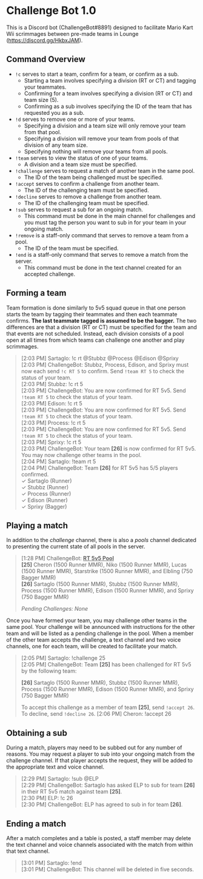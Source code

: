 # Challenge Bot 1.0
This is a Discord bot (ChallengeBot#8891) designed to facilitate Mario Kart Wii
scrimmages between pre-made teams in Lounge (https://discord.gg/HkbxJAM).

## Command Overview
- `!c` serves to start a team, confirm for a team, or confirm as a sub.
  - Starting a team involves specifying a division (RT or CT) and tagging your
  teammates.
  - Confirming for a team involves specifying a division (RT or CT) and team
  size (5).
  - Confirming as a sub involves specifying the ID of the team that has
  requested you as a sub.
- `!d` serves to remove one or more of your teams.
  - Specifying a division and a team size will only remove your team from that
  pool.
  - Specifying a division will remove your team from pools of that division of
  any team size.
  - Specifying nothing will remove your teams from all pools.
- `!team` serves to view the status of one of your teams.
  - A division and a team size must be specified.
- `!challenge` serves to request a match of another team in the same pool.
  - The ID of the team being challenged must be specified.
- `!accept` serves to confirm a challenge from another team.
  - The ID of the challenging team must be specified.
- `!decline` serves to remove a challenge from another team.
  - The ID of the challenging team must be specified.
- `!sub` serves to request a sub for an ongoing match.
  - This command must be done in the main channel for challenges and you must
  tag the person you want to sub in for your team in your ongoing match.
- `!remove` is a staff-only command that serves to remove a team from a pool.
  - The ID of the team must be specified.
- `!end` is a staff-only command that serves to remove a match from the server.
  - This command must be done in the text channel created for an accepted
  challenge.

## Forming a team

Team formation is done similarly to 5v5 squad queue in that one person starts
the team by tagging their teammates and then each teammate confirms. **The last
teammate tagged is assumed to be the bagger.** The two differences are that a
division (RT or CT) must be specified for the team and that events are not
scheduled. Instead, each division consists of a pool open at all times from
which teams can challenge one another and play scrimmages.
>[2:03 PM] Sartaglo: !c rt @Stubbz @Process @Edison @Sprixy  
[2:03 PM] ChallengeBot: Stubbz, Process, Edison, and Sprixy must now each send
`!c RT 5` to confirm. Send `!team RT 5` to check the status of your team.  
[2:03 PM] Stubbz: !c rt 5  
[2:03 PM] ChallengeBot: You are now confirmed for RT 5v5. Send `!team RT 5` to
check the status of your team.  
[2:03 PM] Edison: !c rt 5  
[2:03 PM] ChallengeBot: You are now confirmed for RT 5v5. Send `!team RT 5` to
check the status of your team.  
[2:03 PM] Process: !c rt 5  
[2:03 PM] ChallengeBot: You are now confirmed for RT 5v5. Send `!team RT 5` to
check the status of your team.  
[2:03 PM] Sprixy: !c rt 5  
[2:03 PM] ChallengeBot: Your team **[26]** is now confirmed for RT 5v5. You may
now challenge other teams in the pool.  
[2:04 PM] Sartaglo: !team rt 5  
[2:04 PM] ChallengeBot: Team **[26]** for RT 5v5 has 5/5 players confirmed.  
✓ Sartaglo (Runner)  
✓ Stubbz (Runner)  
✓ Process (Runner)  
✓ Edison (Runner)  
✓ Sprixy (Bagger)

## Playing a match
In addition to the *challenge* channel, there is also a *pools* channel
dedicated to presenting the current state of all pools in the server.
>[1:28 PM] ChallengeBot: <span style="text-decoration: underline">**RT 5v5 Pool**</span>  
**[25]** Cheron (1500 Runner MMR), Niko (1500 Runner MMR), Lucas (1500 Runner
MMR), Starstrike (1500 Runner MMR), and Elbling (750 Bagger MMR)  
**[26]** Sartaglo (1500 Runner MMR), Stubbz (1500 Runner MMR), Process (1500
Runner MMR), Edison (1500 Runner MMR), and Sprixy (750 Bagger MMR)
>
>*Pending Challenges: None*

Once you have formed your team, you may challenge other teams in the same pool.
Your challenge will be announced with instructions for the other team and will
be listed as a pending challenge in the pool. When a member of the other team
accepts the challenge, a text channel and two voice channels, one for each team,
will be created to facilitate your match.
>[2:05 PM] Sartaglo: !challenge 25  
[2:05 PM] ChallengeBot: Team **[25]** has been challenged for RT 5v5 by the
following team:
>
>**[26]** Sartaglo (1500 Runner MMR), Stubbz (1500 Runner MMR), Process (1500
Runner MMR), Edison (1500 Runner MMR), and Sprixy (750 Bagger MMR)
>
>To accept this challenge as a member of team **[25]**, send `!accept 26`. To
decline, send `!decline 26`.
[2:06 PM] Cheron: !accept 26

## Obtaining a sub
During a match, players may need to be subbed out for any number of reasons. You
may request a player to sub into your ongoing match from the challenge channel.
If that player accepts the request, they will be added to the appropriate text
and voice channel.
>[2:29 PM] Sartaglo: !sub @ELP  
>[2:29 PM] ChallengeBot: Sartaglo has asked ELP to sub for team **[26]** in
their RT 5v5 match against team **[25]**.  
>[2:30 PM] ELP: !c 26  
>[2:30 PM] ChallengeBot: ELP has agreed to sub in for team **[26]**.  

## Ending a match
After a match completes and a table is posted, a staff member may delete the
text channel and voice channels associated with the match from within that text
channel.
>[3:01 PM] Sartaglo: !end  
>[3:01 PM] ChallengeBot: This channel will be deleted in five seconds.
